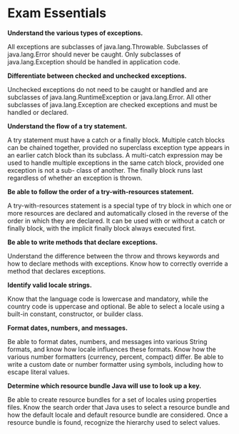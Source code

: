 # Exam Essentials

**Understand the various types of exceptions.**

All exceptions are subclasses of java.lang.Throwable. Subclasses of java.lang.Error should never be caught. Only
subclasses of java.lang.Exception should be handled in application code.

**Differentiate between checked and unchecked exceptions.**

Unchecked exceptions do not need to be caught or handled and are subclasses of java.lang.RuntimeException or
java.lang.Error. All other subclasses of java.lang.Exception are checked exceptions and must be handled or declared.

**Understand the flow of a try statement.**

A try statement must have a catch or a finally block. Multiple catch blocks can be chained together, provided no
superclass exception type appears in an earlier catch block than its subclass. A multi-catch expression may be used to
handle multiple exceptions in the same catch block, provided one exception is not a sub- class of another. The finally
block runs last regardless of whether an exception is thrown.

**Be able to follow the order of a try-with-resources statement.**

A try-with-resources statement is a special type of try block in which one or more resources are declared and
automatically closed in the reverse of the order in which they are declared. It can be used with or without a catch or
finally block, with the implicit finally block always executed first.

**Be able to write methods that declare exceptions.**

Understand the difference between the throw and throws keywords and how to declare methods with exceptions. Know how to
correctly override a method that declares exceptions.

**Identify valid locale strings.**

Know that the language code is lowercase and mandatory, while the country code is uppercase and optional. Be able to
select a locale using a built-in constant, constructor, or builder class.

**Format dates, numbers, and messages.**

Be able to format dates, numbers, and messages into various String formats, and know how locale influences these
formats. Know how the various number formatters (currency, percent, compact) differ. Be able to write a custom date or
number formatter using symbols, including how to escape literal values.

**Determine which resource bundle Java will use to look up a key.**

Be able to create resource bundles for a set of locales using properties files. Know the search order that Java uses to
select a resource bundle and how the default locale and default resource bundle are considered. Once a resource bundle
is found, recognize the hierarchy used to select values.

